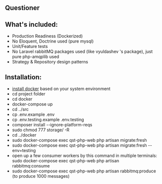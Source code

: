 ## Questioner

## What's included:

- Production Readiness (Dockerized)
- No Eloquent, Doctrine used (pure mysql)
- Unit/Feature tests
- No Laravel rabbitMQ packages used (like vyuldashev 's package), just pure php-amqplib used
- Strategy & Repository design patterns

## Installation:

- [install docker](https://docs.docker.com/get-docker/) based on your system environment
- cd project folder
- cd docker
- docker-compose up
- cd ../src
- cp .env.example .env
- cp .env.testing.example .env.testing
- composer install --ignore-platform-reqs
- sudo chmod 777 storage/ -R
- cd ../docker
- sudo docker-compose exec qst-php-web php artisan migrate:fresh
- sudo docker-compose exec qst-php-web php artisan migrate:fresh --env=testing
- open up a few consumer workers by this command in multiple terminals: sudo docker-compose exec qst-php-web php artisan
  rabbitmq:consume
- sudo docker-compose exec qst-php-web php artisan rabbitmq:produce (to produce 1000 messages)
